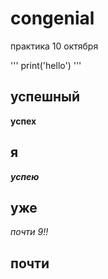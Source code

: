 # congenial
практика 10 октября

'''
print('hello')
'''
## успешный
__успех__

## я 
 _**успею**_
 
## уже 
 _почти 9!!_
 
## почти